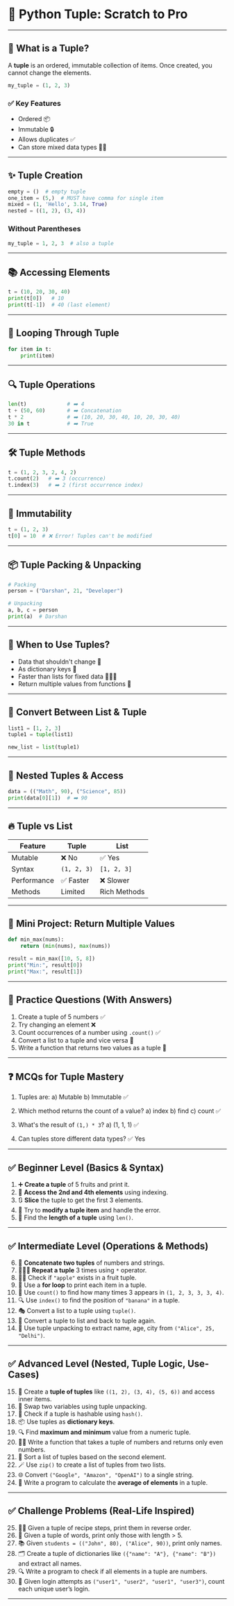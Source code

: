 # **🐍 Python Tuple: Scratch to Pro**

---

## 📌 What is a Tuple?

A **tuple** is an ordered, immutable collection of items. Once created, you cannot change the elements.

```python
my_tuple = (1, 2, 3)
```

### ✅ Key Features

* Ordered 📦
* Immutable 🔒
* Allows duplicates ✅
* Can store mixed data types 🔢📄

---

## ✨ Tuple Creation

```python
empty = ()  # empty tuple
one_item = (5,)  # MUST have comma for single item
mixed = (1, 'Hello', 3.14, True)
nested = ((1, 2), (3, 4))
```

### Without Parentheses

```python
my_tuple = 1, 2, 3  # also a tuple
```

---

## 📚 Accessing Elements

```python
t = (10, 20, 30, 40)
print(t[0])   # 10
print(t[-1])  # 40 (last element)
```

---

## 🔁 Looping Through Tuple

```python
for item in t:
    print(item)
```

---

## 🔍 Tuple Operations

```python
len(t)             # ➡️ 4
t + (50, 60)       # ➡️ Concatenation
t * 2              # ➡️ (10, 20, 30, 40, 10, 20, 30, 40)
30 in t            # ➡️ True
```

---

## 🛠️ Tuple Methods

```python
t = (1, 2, 3, 2, 4, 2)
t.count(2)   # ➡️ 3 (occurrence)
t.index(3)   # ➡️ 2 (first occurrence index)
```

---

## 🎯 Immutability

```python
t = (1, 2, 3)
t[0] = 10  # ❌ Error! Tuples can't be modified
```

---

## 📦 Tuple Packing & Unpacking

```python
# Packing
person = ("Darshan", 21, "Developer")

# Unpacking
a, b, c = person
print(a)  # Darshan
```

---

## 🧠 When to Use Tuples?

* Data that shouldn't change 📜
* As dictionary keys 🔑
* Faster than lists for fixed data 🏃‍♂️💨
* Return multiple values from functions 🎯

---

## 🔄 Convert Between List & Tuple

```python
list1 = [1, 2, 3]
tuple1 = tuple(list1)

new_list = list(tuple1)
```

---

## 🧊 Nested Tuples & Access

```python
data = (("Math", 90), ("Science", 85))
print(data[0][1])  # ➡️ 90
```

---

## 🔥 Tuple vs List

| Feature     | Tuple       | List         |
| ----------- | ----------- | ------------ |
| Mutable     | ❌ No        | ✅ Yes        |
| Syntax      | `(1, 2, 3)` | `[1, 2, 3]`  |
| Performance | ✅ Faster    | ❌ Slower     |
| Methods     | Limited     | Rich Methods |

---

## 🧪 Mini Project: Return Multiple Values

```python
def min_max(nums):
    return (min(nums), max(nums))

result = min_max([10, 5, 8])
print("Min:", result[0])
print("Max:", result[1])
```

---

## 📝 Practice Questions (With Answers)

1. Create a tuple of 5 numbers ✅
2. Try changing an element ❌
3. Count occurrences of a number using `.count()` ✅
4. Convert a list to a tuple and vice versa 🔄
5. Write a function that returns two values as a tuple 🎯

---

## ❓ MCQs for Tuple Mastery

1. Tuples are:
   a) Mutable  b) Immutable ✅

2. Which method returns the count of a value?
   a) index  b) find  c) count ✅

3. What's the result of `(1,) * 3`?
   a) (1, 1, 1) ✅

4. Can tuples store different data types?
   ✅ Yes
---

## ✅ **Beginner Level (Basics & Syntax)**

1. ➕ **Create a tuple** of 5 fruits and print it.
2. 🔁 **Access the 2nd and 4th elements** using indexing.
3. 🔃 **Slice** the tuple to get the first 3 elements.
4. 🔄 Try to **modify a tuple item** and handle the error.
5. 🧮 Find the **length of a tuple** using `len()`.

---

## ✅ **Intermediate Level (Operations & Methods)**

6. 🔗 **Concatenate two tuples** of numbers and strings.
7. 🧑‍🤝‍🧑 **Repeat a tuple** 3 times using `*` operator.
8. 🧑‍🏫 Check if `"apple"` exists in a fruit tuple.
9. 🔁 Use a **for loop** to print each item in a tuple.
10. 🧮 Use `count()` to find how many times 3 appears in `(1, 2, 3, 3, 3, 4)`.
11. 🔍 Use `index()` to find the position of `"banana"` in a tuple.
12. 🎭 Convert a list to a tuple using `tuple()`.
13. 🔁 Convert a tuple to list and back to tuple again.
14. 🧃 Use tuple unpacking to extract name, age, city from `("Alice", 25, "Delhi")`.

---

## ✅ **Advanced Level (Nested, Tuple Logic, Use-Cases)**

15. 🧩 Create a **tuple of tuples** like `((1, 2), (3, 4), (5, 6))` and access inner items.
16. 🔄 Swap two variables using tuple unpacking.
17. 🧠 Check if a tuple is hashable using `hash()`.
18. 📦 Use tuples as **dictionary keys**.
19. 🔍 Find **maximum and minimum** value from a numeric tuple.
20. 🧑‍🔧 Write a function that takes a tuple of numbers and returns only even numbers.
21. 🧵 Sort a list of tuples based on the second element.
22. 🪄 Use `zip()` to create a list of tuples from two lists.
23. 🌐 Convert `("Google", "Amazon", "OpenAI")` to a single string.
24. 📐 Write a program to calculate the **average of elements** in a tuple.

---

## ✅ **Challenge Problems (Real-Life Inspired)**

25. 🧑‍🍳 Given a tuple of recipe steps, print them in reverse order.
26. 🧱 Given a tuple of words, print only those with length > 5.
27. 📚 Given `students = (("John", 80), ("Alice", 90))`, print only names.
28. 🗂️ Create a tuple of dictionaries like `({"name": "A"}, {"name": "B"})` and extract all names.
29. 🔍 Write a program to check if all elements in a tuple are numbers.
30. 🔐 Given login attempts as `("user1", "user2", "user1", "user3")`, count each unique user’s login.

---
